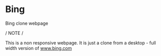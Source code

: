 # Bing
Bing clone webpage

/ NOTE /

This is a non responsive webpage.
It is just a clone from a desktop - full width version of www.bing.com

